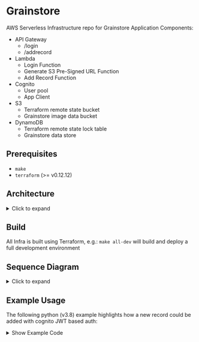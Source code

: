 # Grainstore

AWS Serverless Infrastructure repo for Grainstore Application Components:

* API Gateway
    * /login
    * /addrecord
* Lambda
    * Login Function
    * Generate S3 Pre-Signed URL Function
    * Add Record Function
* Cognito
    * User pool
    * App Client
* S3
    * Terraform remote state bucket
    * Grainstore image data bucket
* DynamoDB
    * Terraform remote state lock table
    * Grainstore data store

## Prerequisites

* `make`
* `terraform` (>= v0.12.12)

## Architecture

<details><summary>Click to expand</summary>
<p>

![Architecture Diagram](./diagrams/architecture.png)

</p>
</details>


## Build

All Infra is built using Terraform, e.g.: `make all-dev` will build and deploy a full development environment

## Sequence Diagram

<details><summary>Click to expand</summary>
<p>

![Sequence Diagram](./diagrams/sequence.png)

</p>
</details>

## Example Usage

The following python (v3.8) example highlights how a new record could be added with cognito JWT based auth:

<details><summary>Show Example Code</summary>
<p>

```

#!/usr/bin/env python3
import requests
import json
from jose import jwt
from datetime import datetime, timedelta

def login(endpoint, username, password, poolid, clientid, secret):
    body = {
        "username": username,
        "password": password,
        "poolid": poolid,
        "clientid": clientid,
        "clientsecret": secret
    }
    x = requests.post(endpoint + '/login', json = body)
    print('Login StatusCode: ' + str(x.status_code))

    if x.status_code == 200:
        body = json.loads(x.text)
        id_token = body['id_token']
        refresh_token =  body['refresh_token']
        access_token = body['access_token']
    else:
        print('Login failed. StatusCode: ' + str(x.status_code))
        print('Login Response Body: ' + x.text)
        return None
    return access_token

def tokenvalid(token, region, poolid, clientid):
    # Decode token to make decision on expiry time
    # Optionally do additional validation steps here, e.g. validate cognito issuer
    # build the URL where the public keys are
    jwks_url = 'https://cognito-idp.{}.amazonaws.com/{}/' \
                '.well-known/jwks.json'.format(
                        region,
                        poolid)
    # get the keys from cognito endpoint
    jwks = requests.get(jwks_url).json()
    # decode the access token
    access_decode = jwt.decode(token, jwks, audience=clientid)
    # get the Expiry time
    expirytime = datetime.fromtimestamp(access_decode['exp'])
    if datetime.now() < expirytime:
        # Token still valid , but if less than 5 mins to go, relogin
        if expirytime - timedelta(minutes=5) < datetime.now():
            print('Token expires in less than 5m - re-auth now')
            return False
    else:
        print('token has expired  - login again')
        return False
    return True

def addrecord(endpoint, token, newrecord):
    # Now call authenticated endpoint
    headers = {
        'Authorization': token,
        'Content-Type': 'application/json'
    }
    response = requests.post(endpoint + '/addrecord', headers=headers, json = newrecord)
    print('AddRecord StatusCode: ' + str(response.status_code))
    print('AddRecord Response Body :' + response.text)
    if response.status_code != 200:
        print('ERROR received from api. StatusCode: ' + str(response.status_code))
        return False
    return True

def getsignedurl(endpoint, token, customerdetails):
    # Now call authenticated endpoint
    headers = {
        'Authorization': token,
        'Content-Type': 'application/json'
    }
    signedurl = requests.post(endpoint + '/signedurl', headers=headers, json = customerdetails)
    if signedurl.status_code != 200:
        print('ERROR getting signed url. StatusCode: ' + str(signedurl.status_code))
        return None
    return signedurl.text

def postimage(url, fields, file, uuid):
    # Open the image file in  readonly binary mode
    with open(file, 'rb') as f:
        files = {'file': (uuid, f)}
        fields['acl'] = 'private',
        http_response = requests.post(url, data=fields, files=files)
    if http_response.status_code != 204:
        # If successful, returns HTTP status code 204
        print('ERROR: File upload HTTP status code: ' + str(http_response.status_code))
        print('ERROR: Response data: ' + http_response.text)
        return False
    print('Upload via presigned url success. StatusCode: ' + str(http_response.status_code))
    return True

def main():
    region="<aws_region>"
    username = "<cognito_username>"
    password = "<cognito_password>"
    poolid = "<cognito_poolid>"
    clientid = "<cognito_appclient_id>"
    secret = "<cognito_appclient_secret>"
    apiendpoint = "https://<api_id>.execute-api.<aws_region>.amazonaws.com/<api_stage>"
    customerid = "<customer_id"

    # Login via cognito and retrieve access token
    token = login(apiendpoint, username, password, poolid, clientid, secret)
    if token == None:
        print('ERROR - Cannot proceed without valid access token')
        return

    # Do some stuff
    # 
    
    # Before making an authenticated api call, check token still valid 
    isvalid = tokenvalid(token, region, poolid, clientid)
    if not isvalid:
        token = login(apiendpoint, username, password, poolid, clientid, secret)
        if token == None:
            print('ERROR - Cannot proceed without valid access token')
            return

    # Get presigned url for image uploads and a uuid to tie image and data together
    customerdata = {
        "customerid": customerid
    }
    signedurl_response = getsignedurl(apiendpoint, token, customerdata)
    if signedurl_response == None:
        print('ERROR - Failed to fetch signed URL')
        return
    signedurl = json.loads(signedurl_response)
    url = signedurl['url']
    fields = signedurl['fields']
    uuid = signedurl['uuid']

    # POST a test image file to S3 using presigned url
    testfile = 'test_image.png'
    upload_result = postimage(url, fields, testfile, uuid)
    if not upload_result:
        print("Error uploading image. Aborting'")
        return

    # Call authenticated addnewrecord api 
     # Call authenticated addnewrecord api 
    newrecord = {
        "UUID": uuid,
        "CustomerId": customerid,
        "Weight": 23.11,
        "Value": 12.22,
        "ImageBucket": url,
        "ImageKey": fields['key']
    }
    result = addrecord(apiendpoint, token, newrecord)
    if not result:
        print('ERROR - Failed to add new record')
        return
    print('New Record Added with UUID: ' + uuid)
    return

if __name__ == "__main__":
    main()

```

</p>
</details>
